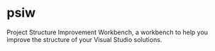 # psiw
Project Structure Improvement Workbench, a workbench to help you improve the structure of your Visual Studio solutions.
